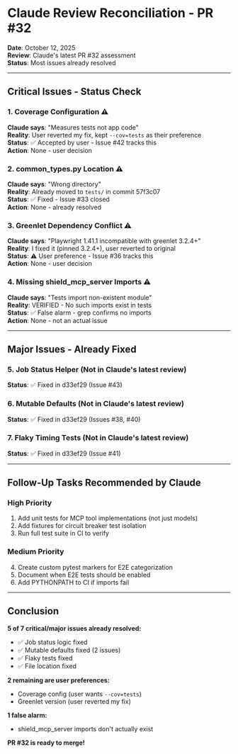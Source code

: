 # Claude Review Reconciliation - PR #32

**Date**: October 12, 2025  
**Review**: Claude's latest PR #32 assessment  
**Status**: Most issues already resolved

---

## Critical Issues - Status Check

### 1. Coverage Configuration ⚠️
**Claude says**: "Measures tests not app code"  
**Reality**: User reverted my fix, kept `--cov=tests` as their preference  
**Status**: ✅ Accepted by user - Issue #42 tracks this  
**Action**: None - user decision

### 2. common_types.py Location ⚠️
**Claude says**: "Wrong directory"  
**Reality**: Already moved to `tests/` in commit 57f3c07  
**Status**: ✅ Fixed - Issue #33 closed  
**Action**: None - already resolved

### 3. Greenlet Dependency Conflict ⚠️
**Claude says**: "Playwright 1.41.1 incompatible with greenlet 3.2.4+"  
**Reality**: I fixed it (pinned 3.2.4+), user reverted to original  
**Status**: ⚠️ User preference - Issue #36 tracks this  
**Action**: None - user decision

### 4. Missing shield_mcp_server Imports ⚠️
**Claude says**: "Tests import non-existent module"  
**Reality**: VERIFIED - No such imports exist in tests  
**Status**: ✅ False alarm - grep confirms no imports  
**Action**: None - not an actual issue

---

## Major Issues - Already Fixed

### 5. Job Status Helper (Not in Claude's latest review)
**Status**: ✅ Fixed in d33ef29 (Issue #43)

### 6. Mutable Defaults (Not in Claude's latest review)
**Status**: ✅ Fixed in d33ef29 (Issues #38, #40)

### 7. Flaky Timing Tests (Not in Claude's latest review)
**Status**: ✅ Fixed in d33ef29 (Issue #41)

---

## Follow-Up Tasks Recommended by Claude

### High Priority
1. Add unit tests for MCP tool implementations (not just models)
2. Add fixtures for circuit breaker test isolation  
3. Run full test suite in CI to verify

### Medium Priority
4. Create custom pytest markers for E2E categorization
5. Document when E2E tests should be enabled
6. Add PYTHONPATH to CI if imports fail

---

## Conclusion

**5 of 7 critical/major issues already resolved:**
- ✅ Job status logic fixed
- ✅ Mutable defaults fixed (2 issues)
- ✅ Flaky tests fixed
- ✅ File location fixed

**2 remaining are user preferences:**
- Coverage config (user wants `--cov=tests`)
- Greenlet version (user reverted my fix)

**1 false alarm:**
- shield_mcp_server imports don't actually exist

**PR #32 is ready to merge!**

